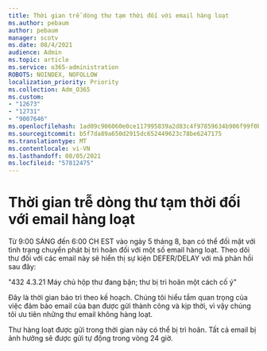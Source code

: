 ```yaml
---
title: Thời gian trễ dòng thư tạm thời đối với email hàng loạt
ms.author: pebaum
author: pebaum
manager: scotv
ms.date: 08/4/2021
audience: Admin
ms.topic: article
ms.service: o365-administration
ROBOTS: NOINDEX, NOFOLLOW
localization_priority: Priority
ms.collection: Adm_O365
ms.custom:
- "12673"
- "12731"
- "9007646"
ms.openlocfilehash: 1ad09c906060e0ce117995839a2d83c4f97859634b906f99f0b6c0d72a4efa9e
ms.sourcegitcommit: b5f7da89a650d2915dc652449623c78be6247175
ms.translationtype: MT
ms.contentlocale: vi-VN
ms.lasthandoff: 08/05/2021
ms.locfileid: "57812475"
---
```

# <a name="temporary-mail-flow-delay-for-bulk-emails"></a>Thời gian trễ dòng thư tạm thời đối với email hàng loạt

Từ 9:00 SÁNG đến 6:00 CH EST vào ngày 5 tháng 8, bạn có thể đối mặt với tình trạng chuyển phát bị trì hoãn đối với một số email hàng loạt. Theo dõi thư đối với các email này sẽ hiển thị sự kiện DEFER/DELAY với mã phản hồi sau đây:

"432 4.3.21 Máy chủ hộp thư đang bận; thư bị trì hoãn một cách cố ý"

Đây là thời gian bảo trì theo kế hoạch. Chúng tôi hiểu tầm quan trọng của việc đảm bảo email của bạn được gửi thành công và kịp thời, vì vậy chúng tôi ưu tiên những thư email không hàng loạt. 

Thư hàng loạt được gửi trong thời gian này có thể bị trì hoãn. Tất cả email bị ảnh hưởng sẽ được gửi tự động trong vòng 24 giờ.
